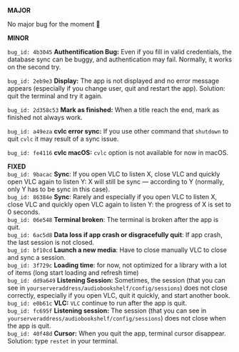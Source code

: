 **MAJOR**

No major bug for the moment 🙏

**MINOR**

`bug_id: 4b3045`
**Authentification Bug:** Even if you fill in valid credentials, the database sync can be buggy, and authentication may fail. Normally, it works on the second try.

`bug_id: 2eb9e3`
**Display:** The app is not displayed and no error message appears (especially if you change user, quit and restart the app). Solution: quit the terminal and try it again.

`bug_id: 2d358c53`
**Mark as finished:** When a title reach the end, mark as finished not always work.

`bug_id: a49eza`
**cvlc error sync:** If you use other command that `shutdown` to quit `cvlc` it may result of a sync issue.

`bug_id: fe4116`
**cvlc macOS:** `cvlc` option is not available for now in macOS.



**FIXED**  
`bug_id: 9bacac` 
**Sync**: If you open VLC to listen X, close VLC and quickly open VLC again to listen Y: X will still be sync — according to Y (normally, only Y has to be sync in this case).   
`bug_id: 86384e` 
**Sync**: Rarely and especially if you open VLC to listen X, close VLC and quickly open VLC again to listen Y: the progress of X is set to 0 seconds.  
`bug_id: 06e548` 
**Terminal broken**: The terminal is broken after the app is quit.  
`bug_id: 6ac5d8` 
**Data loss if app crash or disgracefully quit**: If app crash, the last session is not closed.  
`bug_id: bf10cd` 
**Launch a new media**: Have to close manually VLC to close and sync a session.  
`bug_id: 3f729c` 
**Loading time**: for now, not optimized for a library with a lot of items (long start loading and refresh time)  
`bug_id: dd9a649`
**Listening Session:** Sometimes, the session (that you can see in `yourserveraddress/audiobookshelf/config/sessions`) does not close correctly, especially if you open VLC, quit it quickly, and start another book.  
`bug_id: e0b61c`
**VLC:** `VLC` continue to run after the app is quit.  
`bug_id: fc695f`
**Listening session:** The session (that you can see in `yourserveraddress/audiobookshelf/config/sessions`) does not close when the app is quit.  
`bug_id: 40f48d`
**Cursor:** When you quit the app, terminal cursor disappear. Solution: type `restet` in your terminal.  

